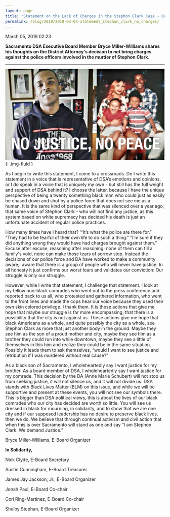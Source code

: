 ```yaml
---
layout: page
title: "Statement on the Lack of Charges in the Stephon Clark Case - Democratic Socialists of America, Sacramento"
permalink: /blog/2019/2019-03-04-statement_stephon_clark_no_charges/
---
```

March 05, 2019 02:23

**Sacramento DSA Executive Board Member Bryce Miller-Williams shares his thoughts on the District Attorney's decision to not bring charges against the police officers involved in the murder of Stephon Clark.**

---

![](/assets/images/sacramentodsa_pages_493_attachments_original_1551752721_Image_from_iOS.jpg){: .img-fluid }

As I begin to write this statement, I come to a crossroads. Do I write this statement in a voice that is representative of DSA’s emotions and opinions, or I do speak in a voice that is uniquely my own - but still has the full weight and support of DSA behind it? I choose the latter, because I have the unique perspective of being a twenty something black man who could just as easily be chased down and shot by a police force that does not see me as a human. It is the same kind of perspective that was silenced over a year ago, that same voice of Stephon Clark - who will not find any justice, as this system based on white supremacy has decided his death is just an unfortunate accident of regular police practices.

How many times have I heard that? ‘“It’s what the police are there for.” “They had to be fearful of their own life to do such a thing.” “I’m sure if they did anything wrong they would have had charges brought against them.” Excuse after excuse, reasoning after reasoning; none of them can fill a family's void, none can make those tears of sorrow stop. Instead the decisions of our police force and DA have worked to make a community aware;  aware that there is a group of people who will never have justice. In all honesty it just confirms our worst fears and validates our conviction: Our struggle is only our struggle.

However, while I write that statement, I challenge that statement. I look at my fellow non-black comrades who went out to the press conference and reported back to us all, who protested and gathered information, who went to the front lines and made the cops hear our voice because they used their own skin colored privilege. I thank them. It is those actions that give me hope that maybe our struggle is far more encompassing; that there is a possibility that the city is not against us. These actions give me hope that black Americans as a whole, and quite possibly the city as a whole, see Stephon Clark as more that just another body in the ground. Maybe they see him as the son of a proud mother and city, maybe they see him as a brother they could run into while downtown, maybe they see a little of themselves in this him and realize they could be in the same situation. Possibly it leads them to ask themselves, “would I want to see justice and retribution if I was murdered without real cause?”

As a black son of Sacramento, I wholeheartedly say I want justice for my brother. As a board member of DSA, I wholeheartedly say I want justice for my comrade. This decision by the DA (Anne Marie Schubert) will not stop us from seeking justice, it will not silence us, and it will not divide us. DSA stands with Black Lives Matter (BLM) on this issue, and while we will be supportive and present at these events, you will not see our symbols there. This is bigger than DSA political views, this is about the lives of our black comrades who our city has decided are worth so little. You will see us dressed in black for mourning, in solidarity, and to show that we are one city and if our supposed leadership has no desire to preserve black lives, then we do. We believe that through continual activism and civil action that when this is over Sacramento will stand as one and say “I am Stephon Clark. We demand Justice.”

Bryce Miller-Williams, E-Board Organizer

**In Solidarity,**

Nick Clyde, E-Board Secretary

Austin Cunningham, E-Board Treasurer

James Jay Jackson, Jr., E-Board Organizer

Jonah Paul, E-Board Co-chair

Cori Ring-Martinez, E-Board Co-chair

Shelby Stephan, E-Board Organizer
